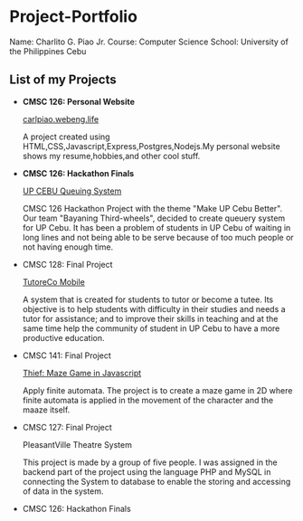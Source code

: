 # Project-Portfolio

Name: Charlito G. Piao Jr.
Course: Computer Science
School: University of the Philippines Cebu

<h2>List of my Projects </h2>
<ul>
  <li><strong>CMSC 126: Personal Website</strong></li>
    <p><a href= "http://carlpiao.webeng.life"> carlpiao.webeng.life</a></p>
    <p>A project created using HTML,CSS,Javascript,Express,Postgres,Nodejs.My personal website shows my resume,hobbies,and other cool stuff. </p>
  <li><strong>CMSC 126: Hackathon Finals</strong></li>
    <p><a href="https://github.com/carljunepiao/UP-Cebu-Queuery-System">UP CEBU Queuing System</a></p>
    <p>CMSC 126 Hackathon Project with the theme "Make UP Cebu Better". Our team "Bayaning Third-wheels", decided to create queuery system for UP Cebu. It has been a problem of students in UP Cebu of waiting in long lines and not being able to be serve because of too much people or not having enough time.</p>
  <li>CMSC 128: Final Project</li>
    <p><a href="https://github.com/carljunepiao/TutoreCoMobile">TutoreCo Mobile</a></p>
    <p>A system that is created for students to tutor or become a tutee. Its objective is to help students with difficulty in their studies and needs a tutor for assistance; and to improve their skills in teaching and at the same time help the community of student in UP Cebu to have a more productive education.</p>
  <li>CMSC 141: Final Project</li>
    <p><a href="https://carljunepiao.github.io/Thief/">Thief: Maze Game in Javascript</a></p>
    <p>	Apply finite automata. The project is to create a maze game in 2D where finite automata is applied in the movement of the character and the maaze itself. 
</p>
  <li>CMSC 127: Final Project</li>
    <p><a href="https://github.com/carljunepiao/PleasantVille"></a>PleasantVille Theatre System</p>
    <p>This project is made by a group of five people. I was assigned in the backend part of the project using the language PHP and MySQL in connecting the System to database to enable the storing and accessing of data in the system.</p>
  <li>CMSC 126: Hackathon Finals</li>
    <p><a href=""></a></p>
    <p></p>
</ul>
